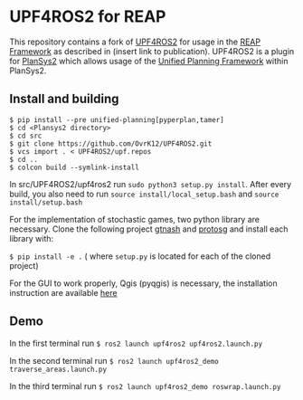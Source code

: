 # UPF4ROS2 for REAP

This repository contains a fork of [UPF4ROS2](https://github.com/PlanSys2/UPF4ROS2) for usage in the [REAP Framework](https://github.com/UniBwM-IFS-AILab/REAP) as described in (insert link to publication). UPF4ROS2 is a plugin for [PlanSys2](https://plansys2.github.io/) which allows usage of the [Unified Planning Framework](https://github.com/aiplan4eu/unified-planning) within PlanSys2.

## Install and building

```
$ pip install --pre unified-planning[pyperplan,tamer]
$ cd <Plansys2 directory>
$ cd src
$ git clone https://github.com/OvrK12/UPF4ROS2.git
$ vcs import . < UPF4ROS2/upf.repos
$ cd ..
$ colcon build --symlink-install
```
In src/UPF4ROS2/upf4ros2 run `sudo python3 setup.py install`. After every build, you also need to run `source install/local_setup.bash` and `source install/setup.bash`

For the implementation of stochastic games, two python library are necessary. 
Clone the following project [gtnash](https://forgemia.inra.fr/game-theory-tools-group/gtnash) and [protosg](https://forgemia.inra.fr/pauljourdan22/protoSG) and install each library with:

`$ pip install -e .` ( where `setup.py` is located for each of the cloned project)

For the GUI to work properly, Qgis (pyqgis) is necessary, the installation instruction are available [here](https://www.qgis.org/en/site/forusers/alldownloads.html#linux)


## Demo
In the first terminal run
`$ ros2 launch upf4ros2 upf4ros2.launch.py`

In the second terminal run
`$ ros2 launch upf4ros2_demo traverse_areas.launch.py`

In the third terminal run
`$ ros2 launch upf4ros2_demo roswrap.launch.py`
